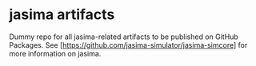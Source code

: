# jasima artifacts
Dummy repo for all jasima-related artifacts to be published on GitHub Packages. See [https://github.com/jasima-simulator/jasima-simcore] for more information on jasima.
